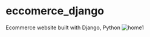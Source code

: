 # eccomerce_django
Ecommerce website built with Django, Python
![home1](https://github.com/bhumikaGithub28/eccomerce_django/assets/170792307/ec917fd2-602f-4d40-924d-57f2a411cbaf)
